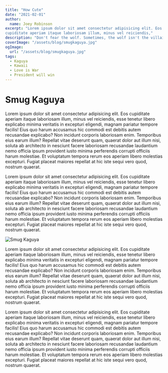```yaml
---
title: "How Cute"
date: "2021-02-01"
author:
  name: Joey Robinson
excerpt: "Lorem ipsum dolor sit amet consectetur adipisicing elit. Eos
cupiditate aperiam itaque laboriosam illum, minus vel reiciendis,"
description: "Don't fear the wolf. Sometimes, the wolf isn't the villain and it's actually the woman in red who's out for blood. Jin-Roh is an example of this and serves as a learning exercise in such matters."
coverImage: "/assets/blog/smugkaguya.jpg"
ogImage:
  url: "/assets/blog/smugkaguya.jpg"
tags:
  - Kaguya
  - Kawaii
  - Love is War
  - President will win
---
```


# Smug Kaguya

Lorem ipsum dolor sit amet consectetur adipisicing elit. Eos
cupiditate aperiam itaque laboriosam illum, minus vel reiciendis, esse
tenetur libero explicabo minima veritatis in excepturi eligendi,
magnam pariatur tempore facilis! Eius quo harum accusamus hic commodi
est debitis autem recusandae explicabo? Non incidunt corporis
laboriosam enim. Temporibus eius earum illum? Repellat vitae deserunt
quam, quaerat dolor aut illum nisi, soluta ab architecto in nesciunt
facere laboriosam recusandae laudantium nemo officia ipsum provident
iusto minima perferendis corrupti officiis harum molestiae. Et
voluptatum tempora rerum eos aperiam libero molestias excepturi.
Fugiat placeat maiores repellat at hic iste sequi vero quod, nostrum
quaerat.

Lorem ipsum dolor sit amet consectetur adipisicing elit. Eos
cupiditate aperiam itaque laboriosam illum, minus vel reiciendis, esse
tenetur libero explicabo minima veritatis in excepturi eligendi,
magnam pariatur tempore facilis! Eius quo harum accusamus hic commodi
est debitis autem recusandae explicabo? Non incidunt corporis
laboriosam enim. Temporibus eius earum illum? Repellat vitae deserunt
quam, quaerat dolor aut illum nisi, soluta ab architecto in nesciunt
facere laboriosam recusandae laudantium nemo officia ipsum provident
iusto minima perferendis corrupti officiis harum molestiae. Et
voluptatum tempora rerum eos aperiam libero molestias excepturi.
Fugiat placeat maiores repellat at hic iste sequi vero quod, nostrum
quaerat.

<img src="/assets/blog/smugkaguya.webp" alt="Smug Kaguya"/>

Lorem ipsum dolor sit amet consectetur adipisicing elit. Eos
cupiditate aperiam itaque laboriosam illum, minus vel reiciendis, esse
tenetur libero explicabo minima veritatis in excepturi eligendi,
magnam pariatur tempore facilis! Eius quo harum accusamus hic commodi
est debitis autem recusandae explicabo? Non incidunt corporis
laboriosam enim. Temporibus eius earum illum? Repellat vitae deserunt
quam, quaerat dolor aut illum nisi, soluta ab architecto in nesciunt
facere laboriosam recusandae laudantium nemo officia ipsum provident
iusto minima perferendis corrupti officiis harum molestiae. Et
voluptatum tempora rerum eos aperiam libero molestias excepturi.
Fugiat placeat maiores repellat at hic iste sequi vero quod, nostrum
quaerat.

Lorem ipsum dolor sit amet consectetur adipisicing elit. Eos
cupiditate aperiam itaque laboriosam illum, minus vel reiciendis, esse
tenetur libero explicabo minima veritatis in excepturi eligendi,
magnam pariatur tempore facilis! Eius quo harum accusamus hic commodi
est debitis autem recusandae explicabo? Non incidunt corporis
laboriosam enim. Temporibus eius earum illum? Repellat vitae deserunt
quam, quaerat dolor aut illum nisi, soluta ab architecto in nesciunt
facere laboriosam recusandae laudantium nemo officia ipsum provident
iusto minima perferendis corrupti officiis harum molestiae. Et
voluptatum tempora rerum eos aperiam libero molestias excepturi.
Fugiat placeat maiores repellat at hic iste sequi vero quod, nostrum
quaerat.
